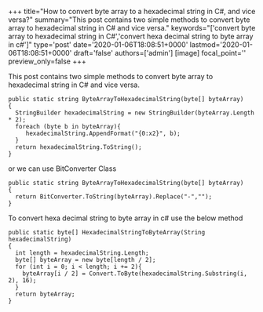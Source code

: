 +++
title="How to convert byte array to a hexadecimal string in C#, and vice versa?"
summary="This post contains two simple methods to convert byte array to hexadecimal string in C# and vice versa."
keywords="['convert byte array to hexadecimal string in C#','convert hexa decimal string to byte array in c#']"
type='post'
date='2020-01-06T18:08:51+0000'
lastmod='2020-01-06T18:08:51+0000'
draft='false'
authors=['admin']
[image]
focal_point=''
preview_only=false
+++

This post contains two simple methods to convert byte array to hexadecimal string in C# and vice versa.

```
public static string ByteArrayToHexadecimalString(byte[] byteArray)
{
  StringBuilder hexadecimalString = new StringBuilder(byteArray.Length * 2);
  foreach (byte b in byteArray){
     hexadecimalString.AppendFormat("{0:x2}", b);
  }
  return hexadecimalString.ToString();
}
```

or we can use BitConverter Class

```
public static string ByteArrayToHexadecimalString(byte[] byteArray)
{
  return BitConverter.ToString(byteArray).Replace("-","");
}
```

To convert hexa decimal string to byte array in c# use the below method

```
public static byte[] HexadecimalStringToByteArray(String hexadecimalString)
{
  int length = hexadecimalString.Length;
  byte[] byteArray = new byte[length / 2];
  for (int i = 0; i < length; i += 2){
    byteArray[i / 2] = Convert.ToByte(hexadecimalString.Substring(i, 2), 16);
  }
  return byteArray;
}
```